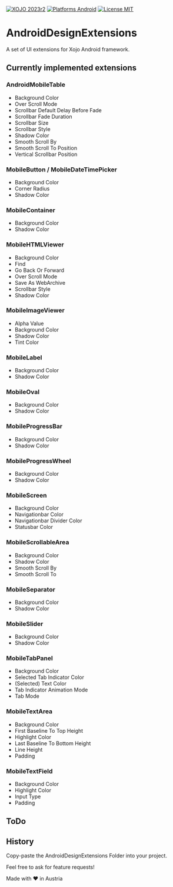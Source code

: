 [![XOJO 2023r2](https://img.shields.io/badge/Xojo-2023r2-green.svg)](https://www.xojo.com/)
[![Platforms Android](https://img.shields.io/badge/Platforms-Android-lightgrey.svg?style=flat)](https://www.android.com)
[![License MIT](https://img.shields.io/badge/License-MIT-blue)](https://opensource.org/licenses/MIT)

# AndroidDesignExtensions
A set of UI extensions for Xojo Android framework.

## Currently implemented extensions

### AndroidMobileTable
* Background Color
* Over Scroll Mode
* Scrollbar Default Delay Before Fade
* Scrollbar Fade Duration
* Scrollbar Size
* Scrollbar Style
* Shadow Color
* Smooth Scroll By
* Smooth Scroll To Position
* Vertical Scrollbar Position

### MobileButton / MobileDateTimePicker
* Background Color
* Corner Radius
* Shadow Color

### MobileContainer
* Background Color
* Shadow Color

### MobileHTMLViewer
* Background Color
* Find
* Go Back Or Forward
* Over Scroll Mode
* Save As WebArchive
* Scrollbar Style
* Shadow Color

### MobileImageViewer
* Alpha Value
* Background Color
* Shadow Color
* Tint Color

### MobileLabel
* Background Color
* Shadow Color

### MobileOval
* Background Color
* Shadow Color

### MobileProgressBar
* Background Color
* Shadow Color

### MobileProgressWheel
* Background Color
* Shadow Color

### MobileScreen
* Background Color
* Navigationbar Color
* Navigationbar Divider Color
* Statusbar Color

### MobileScrollableArea
* Background Color
* Shadow Color
* Smooth Scroll By
* Smooth Scroll To

### MobileSeparator
* Background Color
* Shadow Color

### MobileSlider
* Background Color
* Shadow Color

### MobileTabPanel
* Background Color
* Selected Tab Indicator Color
* (Selected) Text Color
* Tab Indicator Animation Mode
* Tab Mode

### MobileTextArea
* Background Color
* First Baseline To Top Height
* Highlight Color
* Last Baseline To Bottom Height
* Line Height
* Padding

### MobileTextField
* Background Color
* Highlight Color
* Input Type
* Padding

## ToDo

## History

Copy-paste the AndroidDesignExtensions Folder into your project.

Feel free to ask for feature requests!

Made with ❤️ in Austria
